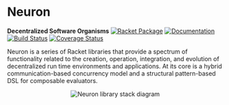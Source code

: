 # Neuron

**Decentralized Software Organisms**
[![Racket Package](https://img.shields.io/badge/raco%20pkg-neuron-red.svg)](https://pkgs.racket-lang.org/package/neuron)
[![Documentation](https://img.shields.io/badge/read-documentation-blue.svg)](http://docs.racket-lang.org/neuron/)
[![Build Status](https://travis-ci.org/dedbox/racket-neuron.svg?branch=master)](https://travis-ci.org/dedbox/racket-neuron)
[![Coverage Status](https://coveralls.io/repos/github/dedbox/racket-neuron/badge.svg?branch=master)](https://coveralls.io/github/dedbox/racket-neuron?branch=master)

Neuron is a series of Racket libraries that provide a spectrum of
functionality related to the creation, operation, integration, and evolution
of decentralized run time environments and applications. At its core is a
hybrid communication-based concurrency model and a structural pattern-based
DSL for composable evaluators.

<p align="center">
  <img
    alt="Neuron library stack diagram"
    src="https://raw.githubusercontent.com/dedbox/racket-neuron/master/scribblings/neuron-library-stack.png">
</p>
